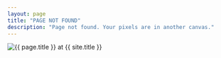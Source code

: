 ```yaml
---
layout: page
title: "PAGE NOT FOUND"
description: "Page not found. Your pixels are in another canvas."
---  
```

<img src="{{ site.url }}/images/elements/hmfaysal-404.jpg" alt="{{ page.title }} at {{ site.title }}">
